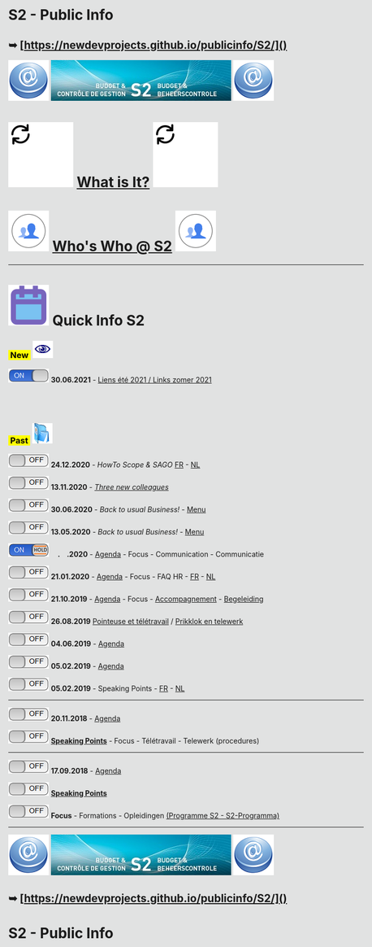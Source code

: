<link rel="stylesheet" href="S2.css">
<link rel="stylesheet" href="foghorn2.css">
<style>
img[src*="#look"] {
   border-bottom: 10px red solid;
}
img[src*="#foot"] {
   border-top: 10px red solid;
}
html, body {
        max-width:50em;
        background:#e1e2e2;
}
</style>

# **S2 - Public Info**

## &#10149; [https://newdevprojects.github.io/publicinfo/S2/]()

![](at.png#look) ![](header.jpg#look) ![](at.png#look)

# ![](refresh.svg) [**What is It?**](Quick_Info_S2_What-is-it.pdf) ![](refresh.svg)
# ![](silhouettes.svg) [**Who's Who @ S2**](whoswho.md) ![](silhouettes.svg)

---

# ![](calendar.svg) **Quick Info S2**

### <mark>&nbsp;New&nbsp;</mark> ![](next.png)

![](on.png)  **30.06.2021** - [Liens été 2021 / Links zomer 2021](zomer.md)

## &nbsp;

### <mark>&nbsp;Past&nbsp;</mark> ![](arch.png) 

![](off.png)  **24.12.2020** - *HowTo Scope & SAGO* [FR](/B2usualB/Back_to_Usual4F.md) - [NL](/B2usualB/Back_to_Usual4N.md)

![](off.png)  **13.11.2020** - [*Three new colleagues*](/B2usualB/Back_to_Usual3.md)

![](off.png)  **30.06.2020** - *Back to usual Business!* - [Menu](/B2usualB/Back_to_Usual2.md)

![](off.png) **13.05.2020** - *Back to usual Business!* - [Menu](/B2usualB/Back_to_Usual.md)

![](onhold.png) **&nbsp;&nbsp;&nbsp;&nbsp;.&nbsp;&nbsp;&nbsp;&nbsp;.2020** - [Agenda](20200602_Agenda.md) - Focus - Communication - Communicatie

![](off.png) **21.01.2020** - [Agenda](20200121_Agenda.md) - Focus - FAQ HR - [FR](FAQ_personnel.md) - [NL](FAQ_personeel.md)

![](off.png) **21.10.2019** - [Agenda](20191021_Agenda.md) - Focus - [Accompagnement](20191021_offre_d-accompagnement.md) - [Begeleiding](20191021_begeleidingsaanbod.md)

![](oFF.png) **26.08.2019** [Pointeuse et télétravail](20190826_Follow-up_Quickinfo_FR.md) / [Prikklok en telewerk](20190826_Follow-up_Quickinfo_NL.md)

![](off.png) **04.06.2019** - [Agenda](20190604_Agenda.md)

![](off.png) **05.02.2019** - [Agenda](20190205_Agenda.png)  

![](off.png) **05.02.2019** - Speaking Points - [FR](20190205_FR.md) - [NL](20190205_NL.md)  

---

![](off.png) **20.11.2018** - [Agenda](20181120_Agenda.png)  

![](off.png) [**Speaking Points**](20181120_SpPts.md) - Focus - Télétravail - Telewerk (procedures)

---

![](off.png) **17.09.2018** - [Agenda](Invit_Uitnod.png)  

![](off.png) [**Speaking Points**](20180917_SpPts.md)

![](off.png) **Focus** - Formations - Opleidingen [(Programme S2 - S2-Programma)](S2_GOP_2019-23.pdf)

---

![](at.png#foot) ![](header.jpg#foot) ![](at.png#foot)

## &#10149; [https://newdevprojects.github.io/publicinfo/S2/]()

# **S2 - Public Info**
